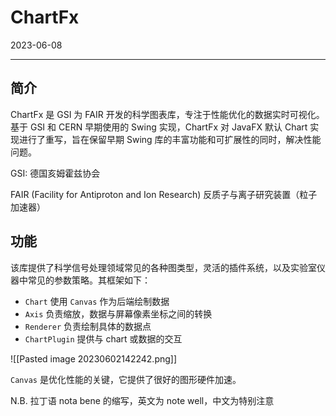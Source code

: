 # ChartFx

2023-06-08
****
## 简介

ChartFx 是 GSI 为 FAIR 开发的科学图表库，专注于性能优化的数据实时可视化。基于 GSI 和 CERN 早期使用的 Swing 实现，ChartFx 对 JavaFX 默认 Chart 实现进行了重写，旨在保留早期 Swing 库的丰富功能和可扩展性的同时，解决性能问题。

GSI: 德国亥姆霍兹协会

FAIR (Facility for Antiproton and Ion Research) 反质子与离子研究装置（粒子加速器）

## 功能

该库提供了科学信号处理领域常见的各种图类型，灵活的插件系统，以及实验室仪器中常见的参数策略。其框架如下：

- `Chart` 使用 `Canvas` 作为后端绘制数据
- `Axis` 负责缩放，数据与屏幕像素坐标之间的转换
- `Renderer` 负责绘制具体的数据点
- `ChartPlugin` 提供与 chart 或数据的交互

![[Pasted image 20230602142242.png]]

`Canvas` 是优化性能的关键，它提供了很好的图形硬件加速。

N.B. 
拉丁语 nota bene 的缩写，英文为 note well，中文为特别注意
